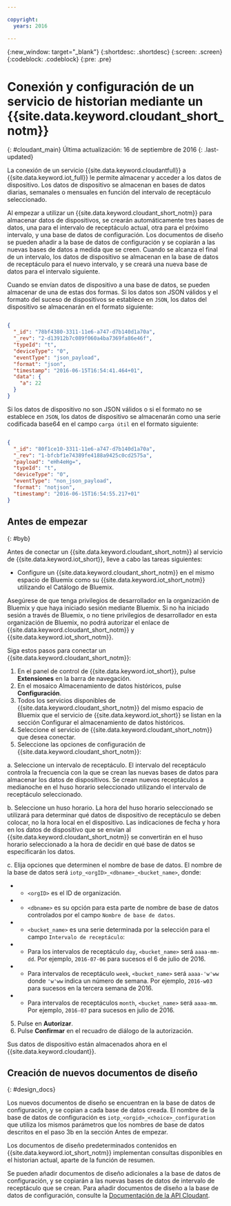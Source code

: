 ```yaml
---

copyright:
  years: 2016

---
```


{:new_window: target="\_blank"}
{:shortdesc: .shortdesc}
{:screen: .screen}
{:codeblock: .codeblock}
{:pre: .pre}

# Conexión y configuración de un servicio de historian mediante un {{site.data.keyword.cloudant_short_notm}}  
{: #cloudant_main}
Última actualización: 16 de septiembre de 2016
{: .last-updated}

La conexión de un servicio {{site.data.keyword.cloudantfull}} a {{site.data.keyword.iot_full}} le permite almacenar y acceder a los datos de dispositivo. Los datos de dispositivo se almacenan en bases de datos diarias, semanales o mensuales en función del intervalo de receptáculo seleccionado.

Al empezar a utilizar un {{site.data.keyword.cloudant_short_notm}} para almacenar datos de dispositivos, se crearán automáticamente tres bases de datos, una para el intervalo de receptáculo actual, otra para el próximo intervalo, y una base de datos de configuración. Los documentos de diseño se pueden añadir a la base de datos de configuración y se copiarán a las nuevas bases de datos a medida que se creen. Cuando se alcanza el final de un intervalo, los datos de dispositivo se almacenan en la base de datos de receptáculo para el nuevo intervalo, y se creará una nueva base de datos para el intervalo siguiente.

Cuando se envían datos de dispositivo a una base de datos, se pueden almacenar de una de estas dos formas. Si los datos son JSON válidos y el formato del suceso de dispositivos se establece en `JSON`, los datos del dispositivo se almacenarán en el formato siguiente:

```json

{
  "_id": "78bf4380-3311-11e6-a747-d7b140d1a70a",
  "_rev": "2-d13912b7c089f060a4ba7369fa86e46f",
  "typeId": "t",
  "deviceType": "0",
  "eventType": "json_payload",
  "format": "json",
  "timestamp": "2016-06-15T16:54:41.464+01",
  "data": {
    "a": 22
  }
}

```

Si los datos de dispositivo no son JSON válidos o si el formato no se establece en `JSON`, los datos de dispositivo se almacenarán como una serie codificada base64 en el campo `carga útil` en el formato siguiente:

```json

{
  "_id": "80f1ce10-3311-11e6-a747-d7b140d1a70a",
  "_rev": "1-bfcbf1e74389fe4188a9425c0cd2575a",
  "payload": "eHh4eHg=",
  "typeId": "t",
  "deviceType": "0",
  "eventType": "non_json_payload",
  "format": "notjson",
  "timestamp": "2016-06-15T16:54:55.217+01"
}

```

## Antes de empezar  
{: #byb}

Antes de conectar un {{site.data.keyword.cloudant_short_notm}} al servicio de {{site.data.keyword.iot_short}}, lleve a cabo las tareas siguientes:

- Configure un {{site.data.keyword.cloudant_short_notm}} en el mismo espacio de Bluemix como su {{site.data.keyword.iot_short_notm}} utilizando el Catálogo de Bluemix.

Asegúrese de que tenga privilegios de desarrollador en la organización de Bluemix y que haya iniciado sesión mediante Bluemix. Si no ha iniciado sesión a través de Bluemix, o no tiene privilegios de desarrollador en esta organización de Bluemix, no podrá autorizar el enlace de {{site.data.keyword.cloudant_short_notm}} y {{site.data.keyword.iot_short_notm}}.

Siga estos pasos para conectar un {{site.data.keyword.cloudant_short_notm}}:

1. En el panel de control de {{site.data.keyword.iot_short}}, pulse **Extensiones** en la barra de navegación.
2. En el mosaico Almacenamiento de datos históricos, pulse **Configuración**.
2. Todos los servicios disponibles de {{site.data.keyword.cloudant_short_notm}} del mismo espacio de Bluemix que el servicio de {{site.data.keyword.iot_short}} se listan en la sección Configurar el almacenamiento de datos históricos.
3. Seleccione el servicio de {{site.data.keyword.cloudant_short_notm}} que desea conectar.
4. Seleccione las opciones de configuración de {{site.data.keyword.cloudant_short_notm}}:

  a. Seleccione un intervalo de receptáculo. El intervalo del receptáculo controla la frecuencia con la que se crean las nuevas bases de datos para almacenar los datos de dispositivos. Se crean nuevos receptáculos a medianoche en el huso horario seleccionado utilizando el intervalo de receptáculo seleccionado.

  b. Seleccione un huso horario. La hora del huso horario seleccionado se utilizará para determinar qué datos de dispositivo de receptáculo se deben colocar, no la hora local en el dispositivo. Las indicaciones de fecha y hora en los datos de dispositivo que se envían al {{site.data.keyword.cloudant_short_notm}} se convertirán en el huso horario seleccionado a la hora de decidir en qué base de datos se especificarán los datos.

  c. Elija opciones que determinen el nombre de base de datos. El nombre de la base de datos será `iotp_<orgID>_<dbname>_<bucket_name>`, donde:

 +  * `<orgID>` es el ID de organización.
 +  * `<dbname>` es su opción para esta parte de nombre de base de datos controlados por el campo `Nombre de base de datos`.
 +  * `<bucket_name>` es una serie determinada por la selección para el campo `Intervalo de receptáculo`:
 +    * Para los intervalos de receptáculo `day`, `<bucket_name>` será `aaaa-mm-dd`. Por ejemplo, `2016-07-06` para sucesos el 6 de julio de 2016.
 +    * Para intervalos de receptáculo `week`, `<bucket_name>` será `aaaa-'w'ww` donde `'w'ww` indica un número de semana. Por ejemplo, `2016-w03` para sucesos en la tercera semana de 2016.
 +    * Para intervalos de receptáculos `month`, `<bucket_name>` será `aaaa-mm`. Por ejemplo, `2016-07` para sucesos en julio de 2016.

5. Pulse en **Autorizar**.
6. Pulse **Confirmar** en el recuadro de diálogo de la autorización.

Sus datos de dispositivo están almacenados ahora en el {{site.data.keyword.cloudant}}.

## Creación de nuevos documentos de diseño  
{: #design_docs}

Los nuevos documentos de diseño se encuentran en la base de datos de configuración, y se copian a cada base de datos creada. El nombre de la base de datos de configuración es `iotp_<orgid>_<choice>_configuration
` que utiliza los mismos parámetros que los nombres de base de datos descritos en el paso 3b en la sección Antes de empezar.

Los documentos de diseño predeterminados contenidos en {{site.data.keyword.iot_short_notm}} implementan consultas disponibles en el historian actual, aparte de la función de resumen.

Se pueden añadir documentos de diseño adicionales a la base de datos de configuración, y se copiarán a las nuevas bases de datos de intervalo de receptáculo que se crean. Para añadir documentos de diseño a la base de datos de configuración, consulte la [Documentación de la API Cloudant](https://docs.cloudant.com/document.html).

<!--  # Related links
{: #rellinks}
* [Querying your {{site.data.keyword.cloudant_short_notm}}](link) -->
